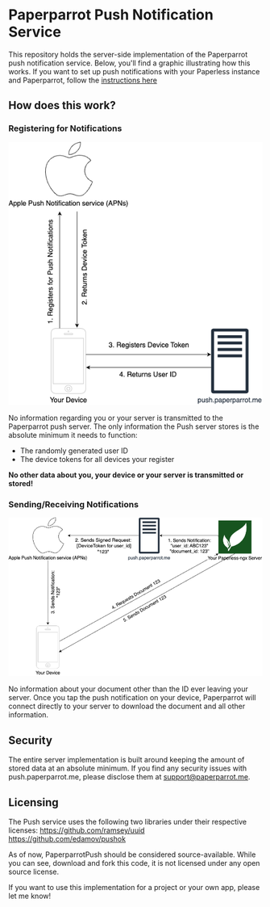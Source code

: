 # Paperparrot Push Notification Service

This repository holds the server-side implementation of the Paperparrot push notification service.
Below, you'll find a graphic illustrating how this works. If you want to set up push notifications with your Paperless instance and Paperparrot, follow the [instructions here](https://paperparrot.me/docs/tutorial-advanced/push-notifications)

## How does this work?

### Registering for Notifications

![Paperparrot Signing Up for Notifications](./images/signing-up.png)

No information regarding you or your server is transmitted to the Paperparrot push server.
The only information the Push server stores is the absolute minimum it needs to function:
- The randomly generated user ID
- The device tokens for all devices your register

**No other data about you, your device or your server is transmitted or stored!**

### Sending/Receiving Notifications

![Paperparrot Receiving Notifications](./images/receiving-notifications.png)

No information about your document other than the ID ever leaving your server. Once you tap the push notification on your device, Paperparrot will connect directly to your server to download the document and all other information.

## Security

The entire server implementation is built around keeping the amount of stored data at an absolute minimum.
If you find any security issues with push.paperparrot.me, please disclose them at support@paperparrot.me.

## Licensing

The Push service uses the following two libraries under their respective licenses:
https://github.com/ramsey/uuid
https://github.com/edamov/pushok

As of now, PaperparrotPush should be considered source-available. While you can see, download and fork this code, it is not licensed under any open source license.

If you want to use this implementation for a project or your own app, please let me know!